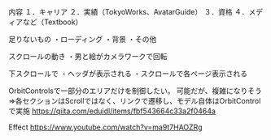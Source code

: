 

内容
１．キャリア
２．実績（TokyoWorks、AvatarGuide）
３．資格
４．メディアなど（Textbook）


足りないもの
・ローディング
・背景
・その他


スクロールの動き
・男と絵がカメラワークで回転

下スクロールで
・ヘッダが表示される
・スクロールで各ページ表示される




OrbitControlsで一部分のエリアだけを制御したい。
可能だが、複雑になりそう
⇒各セクションはScrollではなく、リンクで遷移し、モデル自体はOrbitControlで実施
https://qiita.com/eduidl/items/fbf543664c33a2f0464a

Effect
https://www.youtube.com/watch?v=ma9t7HAOZRg
